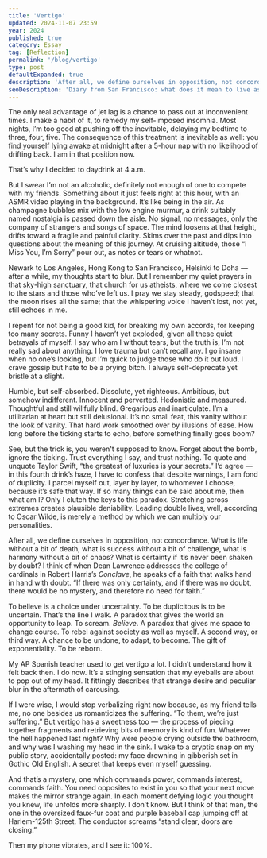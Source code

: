 ```yaml
---
title: 'Vertigo'
updated: 2024-11-07 23:59
year: 2024
published: true
category: Essay
tag: [Reflection]
permalink: '/blog/vertigo'
type: post
defaultExpanded: true
description: 'After all, we define ourselves in opposition, not concordance. What is life without a bit of death, what is success without a bit of challenge, what is harmony without a bit of chaos? What is certainty if it’s never been shaken by doubt?'
seoDescription: 'Diary from San Francisco: what does it mean to live as a contradiction. To be duplicitous is to be uncertain. Without that uncertainty, there will be no doubt, and therefore no faith.'
---
```


The only real advantage of jet lag is a chance to pass out at inconvenient times. I make a habit of it, to remedy my self-imposed insomnia. Most nights, I’m too good at pushing off the inevitable, delaying my bedtime to three, four, five. The consequence of this treatment is inevitable as well: you find yourself lying awake at midnight after a 5-hour nap with no likelihood of drifting back. I am in that position now.

That’s why I decided to daydrink at 4 a.m.

But I swear I’m not an alcoholic, definitely not enough of one to compete with my friends. Something about it just feels right at this hour, with an ASMR video playing in the background. It’s like being in the air. As champagne bubbles mix with the low engine murmur, a drink suitably named nostalgia is passed down the aisle. No signal, no messages, only the company of strangers and songs of space. The mind loosens at that height, drifts toward a fragile and painful clarity. Skims over the past and dips into questions about the meaning of this journey. At cruising altitude, those “I Miss You, I’m Sorry” pour out, as notes or tears or whatnot.

Newark to Los Angeles, Hong Kong to San Francisco, Helsinki to Doha — after a while, my thoughts start to blur. But I remember my quiet prayers in that sky-high sanctuary, that church for us atheists, where we come closest to the stars and those who’ve left us. I pray we stay steady, godspeed; that the moon rises all the same; that the whispering voice I haven’t lost, not yet, still echoes in me.

I repent for not being a good kid, for breaking my own accords, for keeping too many secrets. Funny I haven’t yet exploded, given all these quiet betrayals of myself. I say who am I without tears, but the truth is, I’m not really sad about anything. I love trauma but can’t recall any. I go insane when no one’s looking, but I’m quick to judge those who do it out loud. I crave gossip but hate to be a prying bitch. I always self-deprecate yet bristle at a slight.

Humble, but self-absorbed. Dissolute, yet righteous. Ambitious, but somehow indifferent. Innocent and perverted. Hedonistic and measured. Thoughtful and still willfully blind. Gregarious and inarticulate. I’m a utilitarian at heart but still delusional. It’s no small feat, this vanity without the look of vanity. That hard work smoothed over by illusions of ease. How long before the ticking starts to echo, before something finally goes boom?

See, but the trick is, you weren't supposed to know. Forget about the bomb, ignore the ticking. Trust everything I say, and trust nothing. To quote and unquote Taylor Swift, “the greatest of luxuries is your secrets.” I’d agree — in this fourth drink’s haze, I have to confess that despite warnings, I am fond of duplicity. I parcel myself out, layer by layer, to whomever I choose, because it’s safe that way. If so many things can be said about me, then what am I? Only I clutch the keys to this paradox. Stretching across extremes creates plausible deniability. Leading double lives, well, according to Oscar Wilde, is merely a method by which we can multiply our personalities.

After all, we define ourselves in opposition, not concordance. What is life without a bit of death, what is success without a bit of challenge, what is harmony without a bit of chaos? What is certainty if it’s never been shaken by doubt? I think of when Dean Lawrence addresses the college of cardinals in Robert Harris’s _Conclave_, he speaks of a faith that walks hand in hand with doubt. “If there was only certainty, and if there was no doubt, there would be no mystery, and therefore no need for faith.”

To believe is a choice under uncertainty. To be duplicitous is to be uncertain. That’s the line I walk. A paradox that gives the world an opportunity to leap. To scream. _Believe_. A paradox that gives me space to change course. To rebel against society as well as myself. A second way, or third way. A chance to be undone, to adapt, to become. The gift of exponentiality. To be reborn.

My AP Spanish teacher used to get vertigo a lot. I didn’t understand how it felt back then. I do now. It’s a stinging sensation that my eyeballs are about to pop out of my head. It fittingly describes that strange desire and peculiar blur in the aftermath of carousing.

If I were wise, I would stop verbalizing right now because, as my friend tells me, no one besides us romanticizes the suffering. “To them, we’re just suffering.” But vertigo has a sweetness too — the process of piecing together fragments and retrieving bits of memory is kind of fun. Whatever the hell happened last night? Why were people crying outside the bathroom, and why was I washing my head in the sink. I wake to a cryptic snap on my public story, accidentally posted: my face drowning in gibberish set in Gothic Old English. A secret that keeps even myself guessing.

And that’s a mystery, one which commands power, commands interest, commands faith. You need opposites to exist in you so that your next move makes the mirror strange again. In each moment defying logic you thought you knew, life unfolds more sharply. I don’t know. But I think of that man, the one in the oversized faux-fur coat and purple baseball cap jumping off at Harlem-125th Street. The conductor screams “stand clear, doors are closing.”

Then my phone vibrates, and I see it: 100%.
